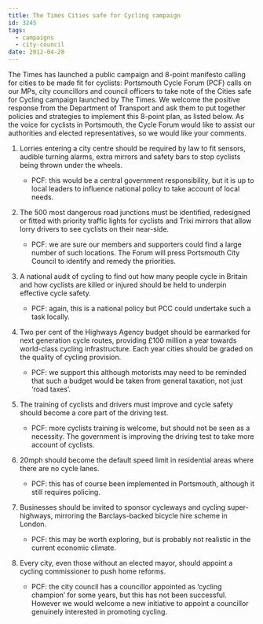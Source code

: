 ```yaml
---
title: The Times Cities safe for Cycling campaign
id: 3245
tags:
  - campaigns
  - city-council
date: 2012-04-28
---
```


The Times has launched a public campaign and 8-point manifesto calling for cities to be made fit for cyclists:
Portsmouth Cycle Forum (PCF) calls on our MPs, city councillors and council officers to take note of the Cities safe for Cycling campaign launched by The Times. We welcome the positive response from the Department of Transport and ask them to put together policies and strategies to implement this 8-point plan, as listed below. As the voice for cyclists in Portsmouth, the Cycle Forum would like to assist our authorities and elected representatives, so we would like your comments.

1. Lorries entering a city centre should be required by law to fit sensors, audible turning alarms, extra mirrors and safety bars to stop cyclists being thrown under the wheels.
    * PCF: this would be a central government responsibility, but it is up to local leaders to influence national policy to take account of local needs.

2. The 500 most dangerous road junctions must be identified, redesigned or fitted with priority traffic lights for cyclists and Trixi mirrors that allow lorry drivers to see cyclists on their near-side.
    * PCF: we are sure our members and supporters could find a large number of such locations. The Forum will press Portsmouth City Council to identify and remedy the priorities.

3. A national audit of cycling to find out how many people cycle in Britain and how cyclists are killed or injured should be held to underpin effective cycle safety.
    * PCF: again, this is a national policy but PCC could undertake such a task locally.

4. Two per cent of the Highways Agency budget should be earmarked for next generation cycle routes, providing £100 million a year towards world-class cycling infrastructure. Each year cities should be graded on the quality of cycling provision.
    * PCF: we support this although motorists may need to be reminded that such a budget would be taken from general taxation, not just ‘road taxes’.

5. The training of cyclists and drivers must improve and cycle safety should become a core part of the driving test.
    * PCF: more cyclists training is welcome, but should not be seen as a necessity. The government is improving the driving test to take more account of cyclists.

6. 20mph should become the default speed limit in residential areas where there are no cycle lanes.
    * PCF: this has of course been implemented in Portsmouth, although it still requires policing.

7. Businesses should be invited to sponsor cycleways and cycling super-highways, mirroring the Barclays-backed bicycle hire scheme in London.
    * PCF: this may be worth exploring, but is probably not realistic in the current economic climate.

8. Every city, even those without an elected mayor, should appoint a cycling commissioner to push home reforms.
    * PCF: the city council has a councillor appointed as ‘cycling champion’ for some years, but this has not been successful. However we would welcome a new initiative to appoint a councillor genuinely interested in promoting cycling.